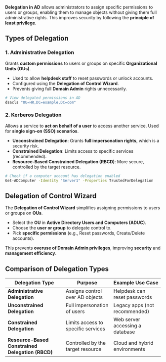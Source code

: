 **Delegation in AD** allows administrators to assign specific permissions to users or groups, enabling them to manage objects without giving them full administrative rights. This improves security by following the **principle of least privilege**.

## **Types of Delegation**

### **1. Administrative Delegation**

Grants **custom permissions** to users or groups on specific **Organizational Units (OUs)**.

- Used to allow **helpdesk staff** to reset passwords or unlock accounts.
- Configured using the **Delegation of Control Wizard**.
- Prevents giving full **Domain Admin** rights unnecessarily.

```bash
# View delegated permissions in AD
dsacls "OU=HR,DC=example,DC=com"
```

### **2. Kerberos Delegation**

Allows a service to **act on behalf of a user** to access another service. Used for **single sign-on (SSO) scenarios**.

- **Unconstrained Delegation**: Grants **full impersonation rights**, which is a security risk.
- **Constrained Delegation**: Limits access to specific services (recommended).
- **Resource-Based Constrained Delegation (RBCD)**: More secure, controlled by the target resource.

```bash
# Check if a computer account has delegation enabled
Get-ADComputer -Identity "Server1" -Properties TrustedForDelegation
```

## **Delegation of Control Wizard**

The **Delegation of Control Wizard** simplifies assigning permissions to users or groups on **OUs**.

- Select the **OU** in **Active Directory Users and Computers (ADUC)**.
- Choose the **user or group** to delegate control to.
- Pick **specific permissions** (e.g., Reset passwords, Create/Delete accounts).

This prevents **overuse of Domain Admin privileges**, improving **security** and **management efficiency**.

## **Comparison of Delegation Types**

|Delegation Type|Purpose|Example Use Case|
|---|---|---|
|**Administrative Delegation**|Assigns control over AD objects|Helpdesk can reset passwords|
|**Unconstrained Delegation**|Full impersonation of users|Legacy apps (not recommended)|
|**Constrained Delegation**|Limits access to specific services|Web server accessing a database|
|**Resource-Based Constrained Delegation (RBCD)**|Controlled by the target resource|Cloud and hybrid environments|
